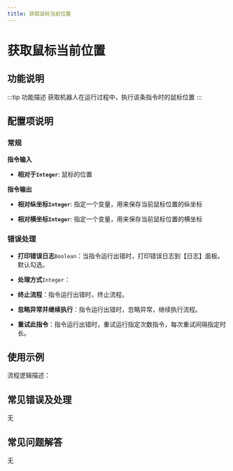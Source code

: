 ```yaml
---
title: 获取鼠标当前位置
---
```


# 获取鼠标当前位置

## 功能说明

:::tip 功能描述
获取机器人在运行过程中，执行该条指令时的鼠标位置
:::

## 配置项说明

### 常规

**指令输入**

- **相对于`Integer`**: 鼠标的位置


**指令输出**

- **相对纵坐标`Integer`**: 指定一个变量，用来保存当前鼠标位置的纵坐标

- **相对横坐标`Integer`**: 指定一个变量，用来保存当前鼠标位置的横坐标

### 错误处理

- **打印错误日志**`Boolean`：当指令运行出错时，打印错误日志到【日志】面板。默认勾选。

- **处理方式**`Integer`：

 - **终止流程**：指令运行出错时，终止流程。

 - **忽略异常并继续执行**：指令运行出错时，忽略异常，继续执行流程。

 - **重试此指令**：指令运行出错时，重试运行指定次数指令，每次重试间隔指定时长。

## 使用示例

流程逻辑描述：

## 常见错误及处理

无

## 常见问题解答

无


